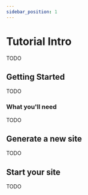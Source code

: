 ```yaml
---
sidebar_position: 1
---
```


# Tutorial Intro

TODO

## Getting Started

TODO

### What you'll need

TODO

## Generate a new site

TODO

## Start your site

TODO
